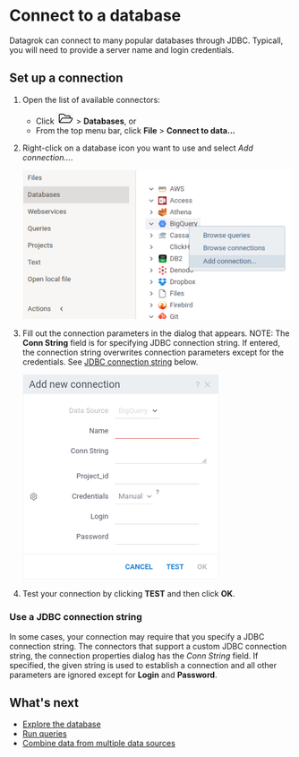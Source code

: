 # Connect to a database

Datagrok can connect to many popular databases through JDBC.
Typicall, you will need to provide a server name and login credentials.

## Set up a connection

1. Open the list of available connectors:
    * Click ![Open](/help/images/open-icon.png) > **Databases**, or
    * From the top menu bar, click **File** > **Connect to data...**

2. Right-click on a database icon you want to use and select *Add connection...*.

    ![Add connection](/help/images/access/data-connection-tree.png)

3. Fill out the connection parameters in the dialog that appears.
NOTE:  The **Conn String** field is for specifying JDBC connection string.
If entered, the connection string overwrites connection parameters except for the credentials.
See [JDBC connection string](#jdbc-connection-string) below.

    ![Connection properties](/help/images/access/connection-properties.png)

4. Test your connection by clicking **TEST** and then click **OK**.
    
    
### Use a JDBC connection string

In some cases, your connection may require that you specify a JDBC connection string.
The connectors that support a custom JDBC connection string, the connection properties dialog has the *Conn String* field.
If specified, the given string is used to establish a connection and all other parameters are ignored except for **Login** and **Password**.

## What's next

* [Explore the database]()
* [Run queries]()
* [Combine data from multiple data sources]()
